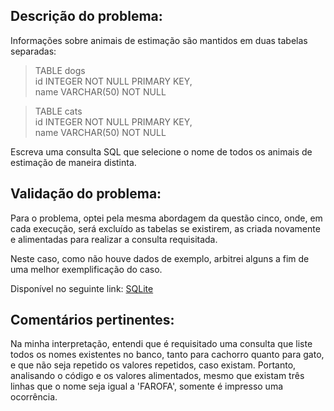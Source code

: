 ## Descrição do problema:

Informações sobre animais de estimação são mantidos em duas tabelas separadas:

> TABLE dogs <br/>
> id INTEGER NOT NULL PRIMARY KEY, <br/>
> name VARCHAR(50) NOT NULL <br/>

> TABLE cats <br/>
> id INTEGER NOT NULL PRIMARY KEY, <br/>
> name VARCHAR(50) NOT NULL <br/>

Escreva uma consulta SQL que selecione o nome de todos os animais de estimação de maneira distinta.

## Validação do problema:

Para o problema, optei pela mesma abordagem da questão cinco, onde, em cada execução, será excluído as tabelas se existirem, as criada novamente e alimentadas para realizar a consulta requisitada.

Neste caso, como não houve dados de exemplo, arbitrei alguns a fim de uma melhor exemplificação do caso.

Disponível no seguinte link:
[SQLite](https://sqliteonline.com/#share=ee95a6c30eda380f4cbbeaf506f8d97fa38906cb9308f8f3d0e35a6bec6b3b84)

## Comentários pertinentes:

Na minha interpretação, entendi que é requisitado uma consulta que liste todos os nomes existentes no banco, tanto para cachorro quanto para gato, e que não seja repetido os valores repetidos, caso existam. Portanto, analisando o código e os valores alimentados, mesmo que existam três linhas que o nome seja igual a 'FAROFA', somente é impresso uma ocorrência.
